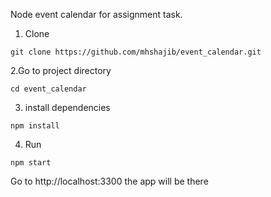 Node event calendar for assignment task.

1. Clone

```
git clone https://github.com/mhshajib/event_calendar.git
```

2.Go to project directory

```
cd event_calendar
```

3. install dependencies

```
npm install
```

4. Run

```
npm start
```

Go to http://localhost:3300 the app will be there
